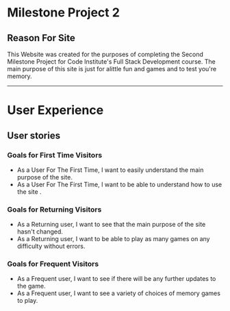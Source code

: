 # Milestone Project 2
## Reason For Site
This Website was created for the  purposes of completing the Second Milestone Project for Code Institute's Full Stack Development course. The main purpose of this site is just for alittle fun and games and to test you're memory.

*** 
# User Experience

## User stories

### Goals for First Time Visitors

* As a User For The First Time, I want to easily understand the main purpose of the site.
* As a User For The First Time, I want to be able to understand how to use the site .

### Goals for Returning Visitors

* As a Returning user, I want to see that the main purpose of the site hasn't changed.
* As a Returning user, I want to be able to play as many games on any difficulty without errors.

### Goals for Frequent Visitors

* As a Frequent user, I want to see if there will be any further updates to the game.
* As a Frequent user, I want to see a variety of choices of memory games to play.
